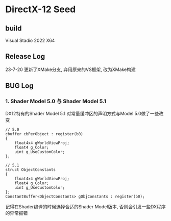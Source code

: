 # DirectX-12 Seed

## build 

Visual Stadio 2022 X64


## Release Log
23-7-20 更新了XMake分支, 弃用原来的VS框架, 改为XMake构建
## BUG Log

### 1. Shader Model 5.0 与 Shader Model 5.1

DX12特有的Shader Model 5.1 对常量缓冲区的声明方式与Model 5.0做了一些改变

```
// 5.0
cbuffer cbPerObject : register(b0)
{
	float4x4 gWorldViewProj;
	float4 g_Color;
	uint g_UseCustomColor;
};

// 5.1
struct ObjectConstants					
{
	float4x4 gWorldViewProj;
	float4 g_Color;
	uint g_UseCustomColor;
};
ConstantBuffer<ObjectConstants> gObjConstants : register(b0);
```

记得在Shader编译的时候选择合适的Shader Model版本, 否则会引发一些DX程序的异常报错

